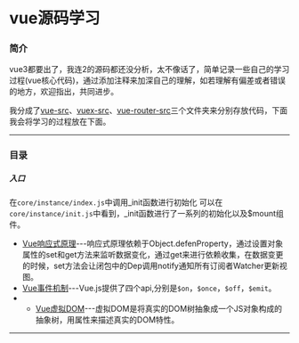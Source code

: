 # vue源码学习

### 简介
vue3都要出了，我连2的源码都还没分析，太不像话了，简单记录一些自己的学习过程(vue核心代码)，通过添加注释来加深自己的理解，如若理解有偏差或者错误的地方，欢迎指出，共同进步。

我分成了[vue-src](./vue-src)、[vuex-src](./vuex-src)、[vue-router-src](./vue-router-src)三个文件夹来分别存放代码，下面我会将学习的过程放在下面。

---

### 目录

##### 入口
在`core/instance/index.js`中调用_init函数进行初始化
可以在`core/instance/init.js`中看到，_init函数进行了一系列的初始化以及$mount组件。

- [Vue响应式原理](./vue-src/src/core/observer/index.js)---响应式原理依赖于Object.defenProperty，通过设置对象属性的set和get方法来监听数据变化，通过get来进行依赖收集，在数据变更的时候，set方法会让闭包中的Dep调用notify通知所有订阅者Watcher更新视图。
- [Vue事件机制](./vue-src/src/core/instance/events.js)---Vue.js提供了四个api,分别是`$on`，`$once`，`$off`，`$emit`。
- - [Vue虚拟DOM](./vue-src/src/core/vdom/index.js)---虚拟DOM是将真实的DOM树抽象成一个JS对象构成的抽象树，用属性来描述真实的DOM特性。
---


